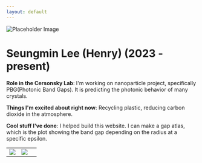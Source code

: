 ```yaml
---
layout: default
---
```


<!-- Replace `example_student` with your name -->
<img src="/website/assets/img/seungmin_henry_lee.png" alt="Placeholder Image" class="center" style="max-width: 100%">

<!-- Replace `Example Student` with your name and include your start date-->
# **Seungmin Lee (Henry) (2023 - present)**

<!-- Choose your title -- feel free to be professionally silly -->
**Role in the Cersonsky Lab**: I'm working on nanoparticle project, specifically PBG(Photonic Band Gaps). It is predicting the photonic behavior of many crystals.

<!-- Name at least one research topic amongst this list -->
**Things I'm excited about right now**: Recycling plastic, reducing carbon dioxide in the atmosphere. 

<!-- Ultimately, we'll use this section to
     include papers and talks, and contributions
     But for now put whatever you want -->
**Cool stuff I've done**: I helped build this website. I can make a gap atlas, which is the plot showing the band gap depending on the radius at a specific epsilon.


<!-- If you have photos you would like to exhibit,
     save them as `/assets/member_images/your_name_photo_#.png`
     and replace example_student below -->

|      |      |      |
|:----:|:----:|:----:|
|![](/website/assets/img/seungmin_henry_lee_1.png) | ![](/website/assets/img/seungmin_henry_lee_2.png) |




